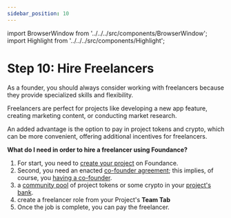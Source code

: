 ```yaml
---
sidebar_position: 10
---
```


import BrowserWindow from '../../../src/components/BrowserWindow';
import Highlight from '../../../src/components/Highlight';

# Step 10: Hire Freelancers

As a founder, you should always consider working with freelancers because they provide specialized skills and flexibility.

Freelancers are perfect for projects like developing a new app feature, creating marketing content, or conducting market research.

An added advantage is the option to pay in project tokens and crypto, which can be more convenient, offering additional incentives for freelancers.

**What do I need in order to hire a freelancer using Foundance?**

1. For start, you need to [create your project](../find-a-cofounder/idea.md) on Foundance.
2. Second, you need an enacted [co-founder agreement](../make-it-happen/agreement.md); this implies, of course, you [having a co-founder](../find-a-cofounder/looking).
3. a [community pool](https://docs.foundance.org/creating-an-agreement/make-agreement#intermediate-agreement) of project tokens or some crypto in your [project's bank](../../running-a-foundance/bank.md).
4. create a freelancer role from your Project's **Team Tab**
5. Once the job is complete, you can pay the freelancer.
